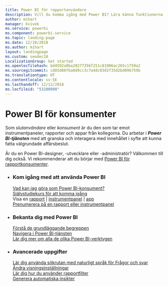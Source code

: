 ```yaml
---
title: Power BI för rapportanvändare
description: Vill du komma igång med Power BI? Lära känna funktionerna och egenskaperna i Power BI och se vad du kan göra med dem som Power BI-konsument eller slutanvändare.
author: mihart
manager: kvivek
ms.service: powerbi
ms.component: powerbi-service
ms.topic: landing-page
ms.date: 12/10/2018
ms.author: mihart
layout: landingpage
ms.custom: seodec18
LocalizationGroup: Get started
ms.openlocfilehash: bd4592a8ba28277356f251c81906ac265c1759a2
ms.sourcegitcommit: cd85d88fba0d9cc3c7a4dc03d2f35d2bd096759b
ms.translationtype: HT
ms.contentlocale: sv-SE
ms.lasthandoff: 12/12/2018
ms.locfileid: "53280890"
---
```

# <a name="power-bi-for-consumers"></a>Power BI för konsumenter
Som *slutanvändare* eller *konsument* är du den som tar emot instrumentpaneler, rapporter och appar från kollegorna. Du arbetar i ***Power BI-tjänsten*** med att granska och interagera med innehållet i syfte att kunna fatta välgrundade affärsbeslut.

Är du en Power BI-designer, -utvecklare eller -administratör? Välkommen till dig också. Vi rekommenderar att du börjar med [Power BI för rapportkonsumenter](../power-bi-creator-landing.md).

<ul class="panelContent cardsF"> 
              <li> 
                             <div class="cardSize"> 
                                           <div class="cardPadding"> 
                                                          <div class="card"> 
                                                                        <div class="cardText"> 
                                                                                      <h3>Kom igång med att använda Power BI</h3> 
                                                                                      <p></p>
                                                                                            <a href="end-user-consumer.md">Vad kan jag göra som Power BI-konsument?</a><br/> 
                                                                                            <a href="../service-get-started.md">Självstudiekurs för att komma igång</a><br/>
Visa en <a href="end-user-report-open.md">rapport</a> | <a href="end-user-dashboard-open.md">instrumentpanel</a> | <a href="end-user-apps.md">app</a><br/> 
                                                                                            <!--<a href="end-user-collaborate.md">Collaborate</a><br/> -->
                                                                                            <a href="end-user-subscribe.md">Prenumerera på en rapport eller instrumentpanel</a><br/> 
                                                                        </div> 
                                                          </div> 
                                           </div> 
                             </div> 
              </li>
              <li> 
                             <div class="cardSize"> 
                                           <div class="cardPadding"> 
                                                          <div class="card"> 
                                                                        <div class="cardText"> 
                                                                                      <h3>Bekanta dig med Power BI</h3> 
                                                                                      <p></p>
                                                                                            <a href="end-user-basic-concepts.md">Förstå de grundläggande begreppen</a><br/>
                                                                                            <a href="end-user-experience.md">Navigera i Power BI-tjänsten</a><br/> 
                                                                                            <a href="../power-bi-overview.md">Lär dig mer om alla de olika Power BI-verktygen</a><br/> 
                                                                                            <!--<a href="end-user-faq.md">FAQ: Frequently Asked Questions</a> -->
                                                                        </div> 
                                                          </div> 
                                           </div> 
                             </div> 
              </li>
              <li> 
                             <div class="cardSize"> 
                                           <div class="cardPadding"> 
                                                          <div class="card"> 
                                                                        <div class="cardText"> 
                                                                                      <h3>Avancerade uppgifter</h3> 
                                                                                      <p></p>
                                                                                            <a href="end-user-q-and-a.md">Lär dig använda sökrutan med naturligt språk för Frågor och svar</a><br/> 
                                                                                            <a href="end-user-focus.md">Ändra visningsinställningar</a><br/> 
                                                                                            <a href="end-user-report-filter.md">Lär dig hur du använder rapportfilter</a><br> 
                                                                                            <a href="end-user-insights.md">Generera automatiska insikter</a><br/> 
                                                                        </div> 
                                                          </div> 
                                           </div> 
                             </div> 
              </li>
</ul>


